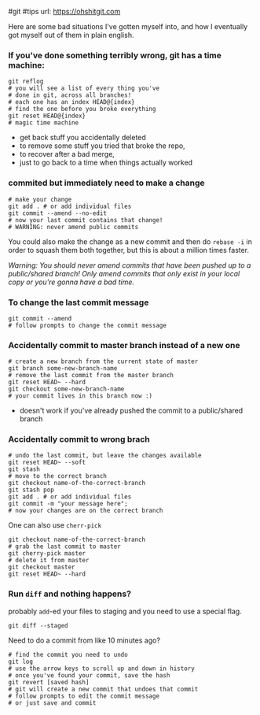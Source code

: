#git #tips
url: https://ohshitgit.com


Here are some bad situations I've gotten myself into, and how I eventually got myself out of them in plain english.  

### If you've done something terribly wrong, git has a time machine: 

```git
git reflog
# you will see a list of every thing you've
# done in git, across all branches!
# each one has an index HEAD@{index}
# find the one before you broke everything
git reset HEAD@{index}
# magic time machine
```

- get back stuff you accidentally deleted
- to remove some stuff you tried that broke the repo,
- to recover after a bad merge,
- just to go back to a time when things actually worked  

### commited but immediately need to make a change
```git
# make your change
git add . # or add individual files
git commit --amend --no-edit
# now your last commit contains that change!
# WARNING: never amend public commits
```  

You could also make the change as a new commit and then do `rebase -i` in order to squash them both together, but this is about a million times faster.

_Warning: You should never amend commits that have been pushed up to a public/shared branch! Only amend commits that only exist in your local copy or you're gonna have a bad time._ 

### To change the last commit message  
```git
git commit --amend
# follow prompts to change the commit message
```

### Accidentally commit to master branch instead of a new one 
```git
# create a new branch from the current state of master
git branch some-new-branch-name
# remove the last commit from the master branch
git reset HEAD~ --hard
git checkout some-new-branch-name
# your commit lives in this branch now :)
```  

- doesn't work if you've already pushed the commit to a public/shared branch  

### Accidentally commit to wrong brach 
```git
# undo the last commit, but leave the changes available
git reset HEAD~ --soft
git stash
# move to the correct branch
git checkout name-of-the-correct-branch
git stash pop
git add . # or add individual files
git commit -m "your message here";
# now your changes are on the correct branch
```

One can also use `cherr-pick`
```git
git checkout name-of-the-correct-branch
# grab the last commit to master
git cherry-pick master
# delete it from master
git checkout master
git reset HEAD~ --hard
``` 

### Run `diff` and nothing happens? 

probably `add`-ed your files to staging and you need to use a special flag.

```git
git diff --staged
```  

Need to do a commit from like 10 minutes ago?  
```git
# find the commit you need to undo
git log
# use the arrow keys to scroll up and down in history
# once you've found your commit, save the hash
git revert [saved hash]
# git will create a new commit that undoes that commit
# follow prompts to edit the commit message
# or just save and commit
```

